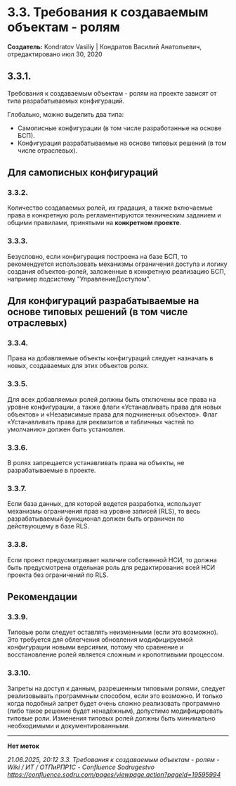 # 3.3. Требования к создаваемым объектам - ролям

**Создатель:** Kondratov Vasiliy | Кондратов Василий Анатольевич, отредактировано июл 30, 2020

## 3.3.1. 
Требования к создаваемым объектам - ролям на проекте зависят от типа разрабатываемых конфигураций.

Глобально, можно выделить два типа:

- Самописные конфигурации (в том числе разработанные на основе БСП).
- Конфигурация разрабатываемые на основе типовых решений (в том числе отраслевых).

## Для самописных конфигураций

### 3.3.2. 
Количество создаваемых ролей, их градация, а также включаемые права в конкретную роль регламентируются техническим заданием и общими правилами, принятыми на **конкретном проекте**.

### 3.3.3. 
Безусловно, если конфигурация построена на базе БСП, то рекомендуется использовать механизмы ограничения доступа и логику создания объектов-ролей, заложенные в конкретную реализацию БСП, например подсистему "УправлениеДоступом".

## Для конфигураций разрабатываемые на основе типовых решений (в том числе отраслевых)

### 3.3.4. 
Права на добавляемые объекты конфигураций следует назначать в новых, создаваемых для этих объектов ролях.

### 3.3.5. 
Для всех добавляемых ролей должны быть отключены все права на уровне конфигурации, а также флаги «Устанавливать права для новых объектов» и «Независимые права для подчиненных объектов». Флаг «Устанавливать права для реквизитов и табличных частей по умолчанию» должен быть установлен.

### 3.3.6. 
В ролях запрещается устанавливать права на объекты, не разрабатываемые в проекте.

### 3.3.7. 
Если база данных, для которой ведется разработка, использует механизмы ограничения прав на уровне записей (RLS), то весь разрабатываемый функционал должен быть ограничен по действующему в базе RLS.

### 3.3.8. 
Если проект предусматривает наличие собственной НСИ, то должна быть предусмотрена отдельная роль для редактирования всей НСИ проекта без ограничений по RLS.

## Рекомендации

### 3.3.9. 
Типовые роли следует оставлять неизменными (если это возможно). Это требуется для облегчения обновления модифицируемой конфигурации новыми версиями, потому что сравнение и восстановление ролей является сложным и кропотливыми процессом.

### 3.3.10. 
Запреты на доступ к данным, разрешенным типовыми ролями, следует реализовывать программным способом, если это возможно. И только когда подобный запрет будет очень сложно реализовать программно (либо такое решение будет ненадёжным), допустимо модифицировать типовые роли. Изменения типовых ролей должны быть минимально необходимыми и документированными.

---

**Нет меток**

*21.06.2025, 20:12 3.3. Требования к создаваемым объектам - ролям - Wiki / ИТ / ОТПиРПР1С - Confluence Sodrugestvo*  
*https://confluence.sodru.com/pages/viewpage.action?pageId=19595994*